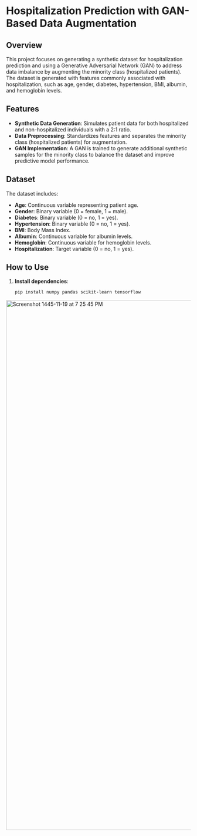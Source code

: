 # Hospitalization Prediction with GAN-Based Data Augmentation

## Overview
This project focuses on generating a synthetic dataset for hospitalization prediction and using a Generative Adversarial Network (GAN) to address data imbalance by augmenting the minority class (hospitalized patients). The dataset is generated with features commonly associated with hospitalization, such as age, gender, diabetes, hypertension, BMI, albumin, and hemoglobin levels.

## Features
- **Synthetic Data Generation**: Simulates patient data for both hospitalized and non-hospitalized individuals with a 2:1 ratio.
- **Data Preprocessing**: Standardizes features and separates the minority class (hospitalized patients) for augmentation.
- **GAN Implementation**: A GAN is trained to generate additional synthetic samples for the minority class to balance the dataset and improve predictive model performance.

## Dataset
The dataset includes:
- **Age**: Continuous variable representing patient age.
- **Gender**: Binary variable (0 = female, 1 = male).
- **Diabetes**: Binary variable (0 = no, 1 = yes).
- **Hypertension**: Binary variable (0 = no, 1 = yes).
- **BMI**: Body Mass Index.
- **Albumin**: Continuous variable for albumin levels.
- **Hemoglobin**: Continuous variable for hemoglobin levels.
- **Hospitalization**: Target variable (0 = no, 1 = yes).

## How to Use

1. **Install dependencies**:
   ```bash
   pip install numpy pandas scikit-learn tensorflow

<img width="1439" alt="Screenshot 1445-11-19 at 7 25 45 PM" src="https://github.com/user-attachments/assets/e6f6f760-d8be-48be-96fd-922e40cb33de">
